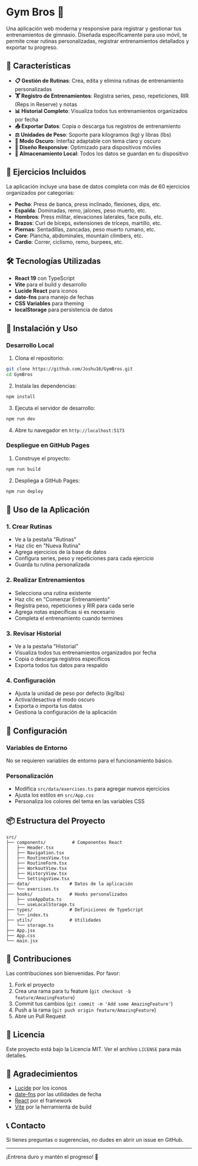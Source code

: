 # Gym Bros 💪

Una aplicación web moderna y responsive para registrar y gestionar tus entrenamientos de gimnasio. Diseñada específicamente para uso móvil, te permite crear rutinas personalizadas, registrar entrenamientos detallados y exportar tu progreso.

## 🚀 Características

- **📋 Gestión de Rutinas**: Crea, edita y elimina rutinas de entrenamiento personalizadas
- **🏋️ Registro de Entrenamientos**: Registra series, peso, repeticiones, RIR (Reps in Reserve) y notas
- **📊 Historial Completo**: Visualiza todos tus entrenamientos organizados por fecha
- **📤 Exportar Datos**: Copia o descarga tus registros de entrenamiento
- **⚖️ Unidades de Peso**: Soporte para kilogramos (kg) y libras (lbs)
- **🌙 Modo Oscuro**: Interfaz adaptable con tema claro y oscuro
- **📱 Diseño Responsive**: Optimizado para dispositivos móviles
- **💾 Almacenamiento Local**: Todos los datos se guardan en tu dispositivo

## 🎯 Ejercicios Incluidos

La aplicación incluye una base de datos completa con más de 60 ejercicios organizados por categorías:

- **Pecho**: Press de banca, press inclinado, flexiones, dips, etc.
- **Espalda**: Dominadas, remo, jalones, peso muerto, etc.
- **Hombros**: Press militar, elevaciones laterales, face pulls, etc.
- **Brazos**: Curl de bíceps, extensiones de tríceps, martillo, etc.
- **Piernas**: Sentadillas, zancadas, peso muerto rumano, etc.
- **Core**: Plancha, abdominales, mountain climbers, etc.
- **Cardio**: Correr, ciclismo, remo, burpees, etc.

## 🛠️ Tecnologías Utilizadas

- **React 19** con TypeScript
- **Vite** para el build y desarrollo
- **Lucide React** para iconos
- **date-fns** para manejo de fechas
- **CSS Variables** para theming
- **localStorage** para persistencia de datos

## 🚀 Instalación y Uso

### Desarrollo Local

1. Clona el repositorio:
```bash
git clone https://github.com/Joshu16/GymBros.git
cd GymBros
```

2. Instala las dependencias:
```bash
npm install
```

3. Ejecuta el servidor de desarrollo:
```bash
npm run dev
```

4. Abre tu navegador en `http://localhost:5173`

### Despliegue en GitHub Pages

1. Construye el proyecto:
```bash
npm run build
```

2. Despliega a GitHub Pages:
```bash
npm run deploy
```

## 📱 Uso de la Aplicación

### 1. Crear Rutinas
- Ve a la pestaña "Rutinas"
- Haz clic en "Nueva Rutina"
- Agrega ejercicios de la base de datos
- Configura series, peso y repeticiones para cada ejercicio
- Guarda tu rutina personalizada

### 2. Realizar Entrenamientos
- Selecciona una rutina existente
- Haz clic en "Comenzar Entrenamiento"
- Registra peso, repeticiones y RIR para cada serie
- Agrega notas específicas si es necesario
- Completa el entrenamiento cuando termines

### 3. Revisar Historial
- Ve a la pestaña "Historial"
- Visualiza todos tus entrenamientos organizados por fecha
- Copia o descarga registros específicos
- Exporta todos tus datos para respaldo

### 4. Configuración
- Ajusta la unidad de peso por defecto (kg/lbs)
- Activa/desactiva el modo oscuro
- Exporta o importa tus datos
- Gestiona la configuración de la aplicación

## 🔧 Configuración

### Variables de Entorno
No se requieren variables de entorno para el funcionamiento básico.

### Personalización
- Modifica `src/data/exercises.ts` para agregar nuevos ejercicios
- Ajusta los estilos en `src/App.css`
- Personaliza los colores del tema en las variables CSS

## 📦 Estructura del Proyecto

```
src/
├── components/          # Componentes React
│   ├── Header.tsx
│   ├── Navigation.tsx
│   ├── RoutinesView.tsx
│   ├── RoutineForm.tsx
│   ├── WorkoutView.tsx
│   ├── HistoryView.tsx
│   └── SettingsView.tsx
├── data/               # Datos de la aplicación
│   └── exercises.ts
├── hooks/              # Hooks personalizados
│   ├── useAppData.ts
│   └── useLocalStorage.ts
├── types/              # Definiciones de TypeScript
│   └── index.ts
├── utils/              # Utilidades
│   └── storage.ts
├── App.jsx
├── App.css
└── main.jsx
```

## 🤝 Contribuciones

Las contribuciones son bienvenidas. Por favor:

1. Fork el proyecto
2. Crea una rama para tu feature (`git checkout -b feature/AmazingFeature`)
3. Commit tus cambios (`git commit -m 'Add some AmazingFeature'`)
4. Push a la rama (`git push origin feature/AmazingFeature`)
5. Abre un Pull Request

## 📄 Licencia

Este proyecto está bajo la Licencia MIT. Ver el archivo `LICENSE` para más detalles.

## 🙏 Agradecimientos

- [Lucide](https://lucide.dev/) por los iconos
- [date-fns](https://date-fns.org/) por las utilidades de fecha
- [React](https://react.dev/) por el framework
- [Vite](https://vitejs.dev/) por la herramienta de build

## 📞 Contacto

Si tienes preguntas o sugerencias, no dudes en abrir un issue en GitHub.

---

¡Entrena duro y mantén el progreso! 💪